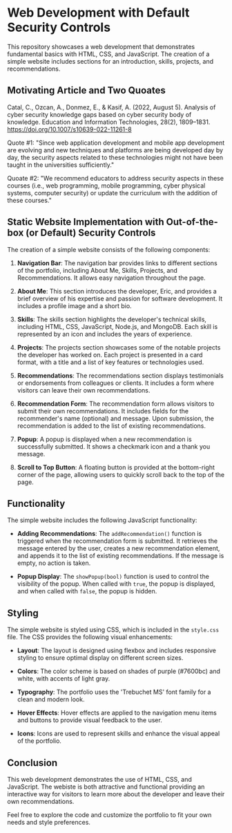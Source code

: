 # Web Development with Default Security Controls

This repository showcases a web development that demonstrates fundamental basics with HTML, CSS, and JavaScript. The creation of a simple website includes sections for an introduction, skills, projects, and recommendations.

## Motivating Article and Two Quoates 
Catal, C., Ozcan, A., Donmez, E., & Kasif, A. (2022, August 5). Analysis of cyber security knowledge gaps based on cyber security body of knowledge. Education and Information Technologies, 28(2), 1809–1831. https://doi.org/10.1007/s10639-022-11261-8

Quote #1: "Since web application development and mobile app development are evolving and new techniques and platforms are being developed day by day, the security aspects related to these technologies might not have been taught in the universities sufficiently."

Quoate #2: "We recommend educators to address security aspects in these courses (i.e., web programming, mobile programming, cyber physical systems, computer security) or update the curriculum with the addition of these courses."

## Static Website Implementation with Out-of-the-box (or Default) Security Controls

The creation of a simple website consists of the following components:

1. **Navigation Bar**: The navigation bar provides links to different sections of the portfolio, including About Me, Skills, Projects, and Recommendations. It allows easy navigation throughout the page.

2. **About Me**: This section introduces the developer, Eric, and provides a brief overview of his expertise and passion for software development. It includes a profile image and a short bio.

3. **Skills**: The skills section highlights the developer's technical skills, including HTML, CSS, JavaScript, Node.js, and MongoDB. Each skill is represented by an icon and includes the years of experience.

4. **Projects**: The projects section showcases some of the notable projects the developer has worked on. Each project is presented in a card format, with a title and a list of key features or technologies used.

5. **Recommendations**: The recommendations section displays testimonials or endorsements from colleagues or clients. It includes a form where visitors can leave their own recommendations.

6. **Recommendation Form**: The recommendation form allows visitors to submit their own recommendations. It includes fields for the recommender's name (optional) and message. Upon submission, the recommendation is added to the list of existing recommendations.

7. **Popup**: A popup is displayed when a new recommendation is successfully submitted. It shows a checkmark icon and a thank you message.

8. **Scroll to Top Button**: A floating button is provided at the bottom-right corner of the page, allowing users to quickly scroll back to the top of the page.

## Functionality

The simple website includes the following JavaScript functionality:

- **Adding Recommendations**: The `addRecommendation()` function is triggered when the recommendation form is submitted. It retrieves the message entered by the user, creates a new recommendation element, and appends it to the list of existing recommendations. If the message is empty, no action is taken.

- **Popup Display**: The `showPopup(bool)` function is used to control the visibility of the popup. When called with `true`, the popup is displayed, and when called with `false`, the popup is hidden.

## Styling

The simple website is styled using CSS, which is included in the `style.css` file. The CSS provides the following visual enhancements:

- **Layout**: The layout is designed using flexbox and includes responsive styling to ensure optimal display on different screen sizes.

- **Colors**: The color scheme is based on shades of purple (#7600bc) and white, with accents of light gray.

- **Typography**: The portfolio uses the 'Trebuchet MS' font family for a clean and modern look.

- **Hover Effects**: Hover effects are applied to the navigation menu items and buttons to provide visual feedback to the user.

- **Icons**: Icons are used to represent skills and enhance the visual appeal of the portfolio.

## Conclusion

This web development demonstrates the use of HTML, CSS, and JavaScript. The webiste is both attractive and functional providing an interactive way for visitors to learn more about the developer and leave their own recommendations.

Feel free to explore the code and customize the portfolio to fit your own needs and style preferences.
